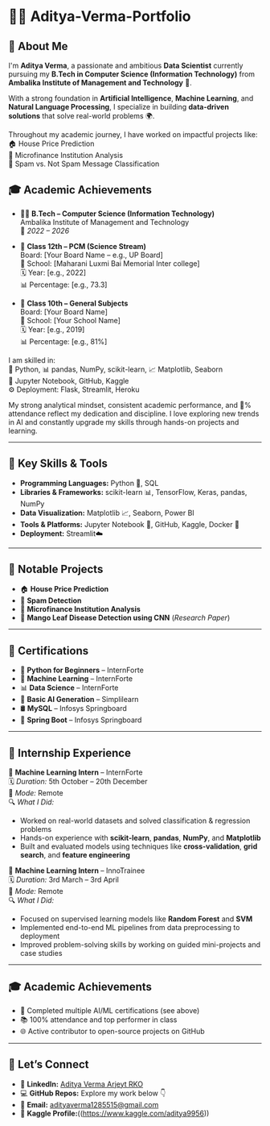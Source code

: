 # 👨‍💻 Aditya-Verma-Portfolio

## 🔹 About Me  
I'm **Aditya Verma**, a passionate and ambitious **Data Scientist** currently pursuing my **B.Tech in Computer Science (Information Technology)** from **Ambalika Institute of Management and Technology** 🏫.

With a strong foundation in **Artificial Intelligence**, **Machine Learning**, and **Natural Language Processing**, I specialize in building **data-driven solutions** that solve real-world problems 🌍.

Throughout my academic journey, I have worked on impactful projects like:  
🏠 House Price Prediction  
💸 Microfinance Institution Analysis  
📩 Spam vs. Not Spam Message Classification  

## 🎓 Academic Achievements
- 👨‍🎓 **B.Tech – Computer Science (Information Technology)**  
  Ambalika Institute of Management and Technology  
  📅 *2022 – 2026*

- 🏫 **Class 12th – PCM (Science Stream)**  
  Board: [Your Board Name – e.g., UP Board]  
  🏢 School: [Maharani Luxmi Bai Memorial Inter college]  
  🗓️ Year: [e.g., 2022]  
  📊 Percentage: [e.g., 73.3]

- 🏫 **Class 10th – General Subjects**  
  Board: [Your Board Name]  
  🏢 School: [Your School Name]  
  🗓️ Year: [e.g., 2019]  
  📊 Percentage: [e.g., 81%]

I am skilled in:  
🐍 Python, 📊 pandas, NumPy, scikit-learn, 📈 Matplotlib, Seaborn  
🧰 Jupyter Notebook, GitHub, Kaggle  
⚙️ Deployment: Flask, Streamlit, Heroku  

My strong analytical mindset, consistent academic performance, and 💯% attendance reflect my dedication and discipline. I love exploring new trends in AI and constantly upgrade my skills through hands-on projects and learning.

---

## 💼 Key Skills & Tools

- **Programming Languages:** Python 🐍, SQL  
- **Libraries & Frameworks:** scikit-learn 📊, TensorFlow, Keras, pandas, NumPy  
- **Data Visualization:** Matplotlib 📈, Seaborn, Power BI  
- **Tools & Platforms:** Jupyter Notebook 📓, GitHub, Kaggle, Docker 🐳  
- **Deployment:**  Streamlit☁️  

---

## 🔧 Notable Projects

- 🏠 **House Price Prediction**  
- 📧 **Spam Detection**  
- 💸 **Microfinance Institution Analysis**  
- 🌱 **Mango Leaf Disease Detection using CNN** (*Research Paper*)  

---

## 📜 Certifications

- 🐍 **Python for Beginners** – InternForte  
- 🤖 **Machine Learning** – InternForte  
- 📊 **Data Science** – InternForte  
- 🧠 **Basic AI Generation** – Simplilearn  
- 🛢️ **MySQL** – Infosys Springboard  
- 🌱 **Spring Boot** – Infosys Springboard

- ---

## 💼 Internship Experience

  🧠 **Machine Learning Intern** – InternForte  
  🗓️ *Duration:* 5th October – 20th December  
  📍 *Mode:* Remote  
  🔍 *What I Did:*  
  - Worked on real-world datasets and solved classification & regression problems  
  - Hands-on experience with **scikit-learn**, **pandas**, **NumPy**, and **Matplotlib**  
  - Built and evaluated models using techniques like **cross-validation**, **grid search**, and **feature engineering**

 🤖 **Machine Learning Intern** – InnoTrainee  
 🗓️ *Duration:* 3rd March – 3rd April  
 📍 *Mode:* Remote  
🔍 *What I Did:*  
  - Focused on supervised learning models like **Random Forest** and **SVM**  
  - Implemented end-to-end ML pipelines from data preprocessing to deployment  
  - Improved problem-solving skills by working on guided mini-projects and case studies


---

## 🎓 Academic Achievements

- 🏅 Completed multiple AI/ML certifications (see above)  
- 📚 100% attendance and top performer in class  
- 🌐 Active contributor to open-source projects on GitHub  

---

## 📩 Let’s Connect

- 🔗 **LinkedIn:** [Aditya Verma Arjeyt RKO](https://linkedin.com/in/aditya-verma-89070724a)  
- 💻 **GitHub Repos:** Explore my work below 👇  
- 📧 **Email:** adityaverma1285515@gmail.com
- 🔗 **Kaggle Profile:**((https://www.kaggle.com/aditya9956))
